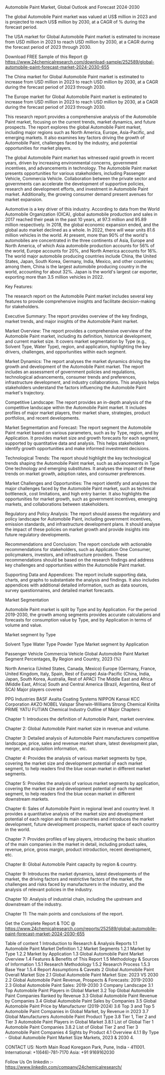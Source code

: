 Automobile Paint Market, Global Outlook and Forecast 2024-2030

The global Automobile Paint market was valued at US$ million in 2023 and is projected to reach US$ million by 2030, at a CAGR of % during the forecast period.

The USA market for Global Automobile Paint  market is estimated to increase from USD million in 2023 to reach USD million by 2030, at a CAGR during the forecast period of 2023 through 2030.

Download FREE Sample of this Report @ https://www.24chemicalresearch.com/download-sample/252589/global-automobile-paint-forecast-market-2024-2030-655

The China market for Global Automobile Paint  market is estimated to increase from USD million in 2023 to reach USD million by 2030, at a CAGR during the forecast period of 2023 through 2030.

The Europe market for Global Automobile Paint  market is estimated to increase from USD million in 2023 to reach USD million by 2030, at a CAGR during the forecast period of 2023 through 2030.

This research report provides a comprehensive analysis of the Automobile Paint market, focusing on the current trends, market dynamics, and future prospects. The report explores the global Automobile Paint market, including major regions such as North America, Europe, Asia-Pacific, and emerging markets. It also examines key factors driving the growth of Automobile Paint, challenges faced by the industry, and potential opportunities for market players.

The global Automobile Paint market has witnessed rapid growth in recent years, driven by increasing environmental concerns, government incentives, and advancements in technology. The Automobile Paint market presents opportunities for various stakeholders, including Passenger Vehicle, Commercia Vehicle. Collaboration between the private sector and governments can accelerate the development of supportive policies, research and development efforts, and investment in Automobile Paint market. Additionally, the growing consumer demand present avenues for market expansion.

Automotive is a key driver of this industry. According to data from the World Automobile Organization (OICA), global automobile production and sales in 2017 reached their peak in the past 10 years, at 97.3 million and 95.89 million respectively. In 2018, the global economic expansion ended, and the global auto market declined as a whole. In 2022, there will wear units 81.6 million vehicles in the world. At present, more than 90% of the world's automobiles are concentrated in the three continents of Asia, Europe and North America, of which Asia automobile production accounts for 56% of the world, Europe accounts for 20%, and North America accounts for 16%. The world major automobile producing countries include China, the United States, Japan, South Korea, Germany, India, Mexico, and other countries; among them, China is the largest automobile producing country in the world, accounting for about 32%. Japan is the world's largest car exporter, exporting more than 3.5 million vehicles in 2022.

Key Features:

The research report on the Automobile Paint market includes several key features to provide comprehensive insights and facilitate decision-making for stakeholders.

Executive Summary: The report provides overview of the key findings, market trends, and major insights of the Automobile Paint market.

Market Overview: The report provides a comprehensive overview of the Automobile Paint market, including its definition, historical development, and current market size. It covers market segmentation by Type (e.g., Solvent Type, Water Type), region, and application, highlighting the key drivers, challenges, and opportunities within each segment.

Market Dynamics: The report analyses the market dynamics driving the growth and development of the Automobile Paint market. The report includes an assessment of government policies and regulations, technological advancements, consumer trends and preferences, infrastructure development, and industry collaborations. This analysis helps stakeholders understand the factors influencing the Automobile Paint market's trajectory.

Competitive Landscape: The report provides an in-depth analysis of the competitive landscape within the Automobile Paint market. It includes profiles of major market players, their market share, strategies, product portfolios, and recent developments.

Market Segmentation and Forecast: The report segment the Automobile Paint market based on various parameters, such as by Type, region, and by Application. It provides market size and growth forecasts for each segment, supported by quantitative data and analysis. This helps stakeholders identify growth opportunities and make informed investment decisions.

Technological Trends: The report should highlight the key technological trends shaping the Automobile Paint market, such as advancements in Type One technology and emerging substitutes. It analyses the impact of these trends on market growth, adoption rates, and consumer preferences.

Market Challenges and Opportunities: The report identify and analyses the major challenges faced by the Automobile Paint market, such as technical bottleneck, cost limitations, and high entry barrier. It also highlights the opportunities for market growth, such as government incentives, emerging markets, and collaborations between stakeholders.

Regulatory and Policy Analysis: The report should assess the regulatory and policy landscape for Automobile Paint, including government incentives, emission standards, and infrastructure development plans. It should analyse the impact of these policies on market growth and provide insights into future regulatory developments.

Recommendations and Conclusion: The report conclude with actionable recommendations for stakeholders, such as Application One Consumer, policymakers, investors, and infrastructure providers. These recommendations should be based on the research findings and address key challenges and opportunities within the Automobile Paint market.

Supporting Data and Appendices: The report include supporting data, charts, and graphs to substantiate the analysis and findings. It also includes appendices with additional detailed information, such as data sources, survey questionnaires, and detailed market forecasts.

Market Segmentation

Automobile Paint market is split by Type and by Application. For the period 2019-2030, the growth among segments provides accurate calculations and forecasts for consumption value by Type, and by Application in terms of volume and value.

Market segment by Type

Solvent Type
Water Type
Powder Type
Market segment by Application

Passenger Vehicle
Commercia Vehicle
Global Automobile Paint Market Segment Percentages, By Region and Country, 2023 (%)

North America (United States, Canada, Mexico)
Europe (Germany, France, United Kingdom, Italy, Spain, Rest of Europe)
Asia-Pacific (China, India, Japan, South Korea, Australia, Rest of APAC)
The Middle East and Africa (Middle East, Africa)
South and Central America (Brazil, Argentina, Rest of SCA)
Major players covered

PPG Industries
BASF
Axalta Coating Systems
NIPPON
Kansai
KCC Corporation
AKZO NOBEL
Valspar
Sherwin-Williams
Strong Chemical
Kinlita
PRIME
YATU
FUTIAN Chemical Industry
Outline of Major Chapters:

Chapter 1: Introduces the definition of Automobile Paint, market overview.

Chapter 2: Global Automobile Paint market size in revenue and volume.

Chapter 3: Detailed analysis of Automobile Paint manufacturers competitive landscape, price, sales and revenue market share, latest development plan, merger, and acquisition information, etc.

Chapter 4: Provides the analysis of various market segments by type, covering the market size and development potential of each market segment, to help readers find the blue ocean market in different market segments.

Chapter 5: Provides the analysis of various market segments by application, covering the market size and development potential of each market segment, to help readers find the blue ocean market in different downstream markets.

Chapter 6: Sales of Automobile Paint in regional level and country level. It provides a quantitative analysis of the market size and development potential of each region and its main countries and introduces the market development, future development prospects, market space of each country in the world.

Chapter 7: Provides profiles of key players, introducing the basic situation of the main companies in the market in detail, including product sales, revenue, price, gross margin, product introduction, recent development, etc.

Chapter 8: Global Automobile Paint capacity by region & country.

Chapter 9: Introduces the market dynamics, latest developments of the market, the driving factors and restrictive factors of the market, the challenges and risks faced by manufacturers in the industry, and the analysis of relevant policies in the industry.

Chapter 10: Analysis of industrial chain, including the upstream and downstream of the industry.

Chapter 11: The main points and conclusions of the report.

Get the Complete Report & TOC @ https://www.24chemicalresearch.com/reports/252589/global-automobile-paint-forecast-market-2024-2030-655

Table of content
1 Introduction to Research & Analysis Reports
1.1 Automobile Paint Market Definition
1.2 Market Segments
1.2.1 Market by Type
1.2.2 Market by Application
1.3 Global Automobile Paint Market Overview
1.4 Features & Benefits of This Report
1.5 Methodology & Sources of Information
1.5.1 Research Methodology
1.5.2 Research Process
1.5.3 Base Year
1.5.4 Report Assumptions & Caveats
2 Global Automobile Paint Overall Market Size
2.1 Global Automobile Paint Market Size: 2023 VS 2030
2.2 Global Automobile Paint Revenue, Prospects & Forecasts: 2019-2030
2.3 Global Automobile Paint Sales: 2019-2030
3 Company Landscape
3.1 Top Automobile Paint Players in Global Market
3.2 Top Global Automobile Paint Companies Ranked by Revenue
3.3 Global Automobile Paint Revenue by Companies
3.4 Global Automobile Paint Sales by Companies
3.5 Global Automobile Paint Price by Manufacturer (2019-2024)
3.6 Top 3 and Top 5 Automobile Paint Companies in Global Market, by Revenue in 2023
3.7 Global Manufacturers Automobile Paint Product Type
3.8 Tier 1, Tier 2 and Tier 3 Automobile Paint Players in Global Market
3.8.1 List of Global Tier 1 Automobile Paint Companies
3.8.2 List of Global Tier 2 and Tier 3 Automobile Paint Companies
4 Sights by Product
4.1 Overview
4.1.1 By Type - Global Automobile Paint Market Size Markets, 2023 & 2030
4.

CONTACT US:
North Main Road Koregaon Park, Pune, India - 411001.
International: +1(646)-781-7170
Asia: +91 9169162030

Follow Us On linkedin :- https://www.linkedin.com/company/24chemicalresearch/
